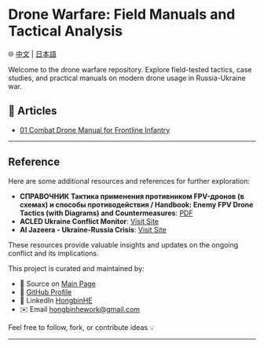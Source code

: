 # Drone Warfare: Field Manuals and Tactical Analysis
🌐 [中文](./zh/zh-index.md) | [日本語](./zh/jp-index.md)

Welcome to the drone warfare repository. Explore field-tested tactics, case studies, and practical manuals on modern drone usage in Russia-Ukraine war.

## 📄 Articles

- [01 Combat Drone Manual for Frontline Infantry](./combat-drone-manual)

---

## Reference

Here are some additional resources and references for further exploration:

- **СПРАВОЧНИК Тактика применения противником FPV-дронов (в схемах) и способы противодействия / Handbook: Enemy FPV Drone Tactics (with Diagrams) and Countermeasures**: [PDF](https://psv4.userapi.com/s/v1/d/1l04qGgoyY1He3bCiG709kewpAOnLSXs3w29gyJFybA0G3XA4pwMZzN3hJFTSBeoAWoforgpEsiLNx9JNws0OfWMAFMZKKTBDrC_T5dhPepuvpDx/Spravochnik_-_Taktika_FPV.pdf)
- **ACLED Ukraine Conflict Monitor**: [Visit Site](https://acleddata.com/ukraine-conflict-monitor/)
- **Al Jazeera - Ukraine-Russia Crisis**: [Visit Site](https://www.aljazeera.com/tag/ukraine-russia-crisis/)


These resources provide valuable insights and updates on the ongoing conflict and its implications.

This project is curated and maintained by:

- 📂 Source on [Main Page](https://github.com/brucehho/drone-warfare-rus-ukr-analysis)
- 🔗 [GitHub Profile](https://github.com/brucehho)
- 💼 LinkedIn [HongbinHE](https://www.linkedin.com/in/hbh123/)
- ✉️ Email [hongbinhework@gmail.com](mailto:he.hongbin.dev@gmail.com)

Feel free to follow, fork, or contribute ideas 💡

---